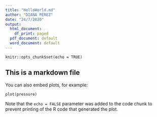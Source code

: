 ```yaml
---
title: "HelloWorld.md"
author: "DIANA PÉREZ"
date: "24/7/2020"
output:
  html_document:
    df_print: paged
  pdf_document: default
  word_document: default
---
```


```{r setup, include=FALSE}
knitr::opts_chunk$set(echo = TRUE)
```

## This is a markdown file


You can also embed plots, for example:

```{r pressure, echo=FALSE}
plot(pressure)
```

Note that the `echo = FALSE` parameter was added to the code chunk to prevent printing of the R code that generated the plot.
